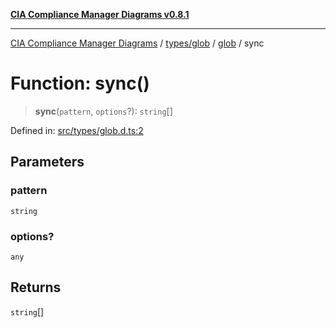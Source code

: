 [**CIA Compliance Manager Diagrams v0.8.1**](../../../../README.md)

***

[CIA Compliance Manager Diagrams](../../../../modules.md) / [types/glob](../../README.md) / [glob](../README.md) / sync

# Function: sync()

> **sync**(`pattern`, `options`?): `string`[]

Defined in: [src/types/glob.d.ts:2](https://github.com/Hack23/cia-compliance-manager/blob/aea527f1006de96602c10bb201453301cffe7b07/src/types/glob.d.ts#L2)

## Parameters

### pattern

`string`

### options?

`any`

## Returns

`string`[]
